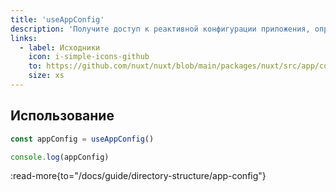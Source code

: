 ```yaml
---
title: 'useAppConfig'
description: 'Получите доступ к реактивной конфигурации приложения, определенной в проекте.'
links:
  - label: Исходники
    icon: i-simple-icons-github
    to: https://github.com/nuxt/nuxt/blob/main/packages/nuxt/src/app/config.ts
    size: xs
---
```


## Использование

```ts
const appConfig = useAppConfig()

console.log(appConfig)
```

:read-more{to="/docs/guide/directory-structure/app-config"}
